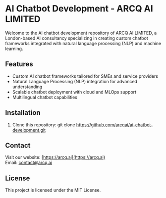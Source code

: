 # AI Chatbot Development - ARCQ AI LIMITED

Welcome to the AI chatbot development repository of ARCQ AI LIMITED, a London-based AI consultancy specializing in creating custom chatbot frameworks integrated with natural language processing (NLP) and machine learning.

## Features
- Custom AI chatbot frameworks tailored for SMEs and service providers
- Natural Language Processing (NLP) integration for advanced understanding
- Scalable chatbot deployment with cloud and MLOps support
- Multilingual chatbot capabilities

## Installation
1. Clone this repository:
git clone https://github.com/arcqai/ai-chatbot-development.git

## Contact
Visit our website: [https://arcq.ai](https://arcq.ai)  
Email: contact@arcq.ai

## License
This project is licensed under the MIT License.
